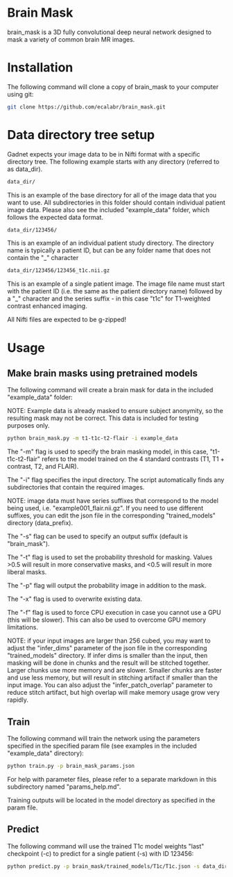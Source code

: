 # Brain Mask
brain_mask is a 3D fully convolutional deep neural network designed to mask a variety of common brain MR images.

# Installation
The following command will clone a copy of brain_mask to your computer using git:
```bash
git clone https://github.com/ecalabr/brain_mask.git
```

# Data directory tree setup
Gadnet expects your image data to be in Nifti format with a specific directory tree. The following example starts with any directory (referred to as data_dir).

```bash
data_dir/
```
This is an example of the base directory for all of the image data that you want to use. All subdirectories in this folder should contain individual patient image data. Please also see the included "example_data" folder, which follows the expected data format.

```bash
data_dir/123456/
```
This is an example of an individual patient study directory. The directory name is typically a patient ID, but can be any folder name that does not contain the "_" character

```bash
data_dir/123456/123456_t1c.nii.gz
```
This is an example of a single patient image. The image file name must start with the patient ID (i.e. the same as the patient directory name) followed by a "_" character and the series suffix - in this case "t1c" for T1-weighted contrast enhanced imaging.

All Nifti files are expected to be g-zipped!

# Usage
## Make brain masks using pretrained models
The following command will create a brain mask for data in the included "example_data" folder:

NOTE: Example data is already masked to ensure subject anonymity, so the resulting mask may not be correct. This data is included for testing purposes only.
```bash
python brain_mask.py -m t1-t1c-t2-flair -i example_data
```
The "-m" flag is used to specify the brain masking model, in this case, "t1-t1c-t2-flair" refers to the model trained on the 4 standard contrasts (T1, T1 + contrast, T2, and FLAIR).

The "-i" flag specifies the input directory. The script automatically finds any subdirectories that contain the required images.

NOTE: image data must have series suffixes that correspond to the model being used, i.e. "example001_flair.nii.gz". If you need to use different suffixes, you can edit the json file in the corresponding "trained_models" directory (data_prefix).

The "-s" flag can be used to specify an output suffix (default  is "brain_mask").

The "-t" flag is used to set the probability threshold for masking. Values >0.5 will result in more conservative masks, and <0.5 will result in more liberal masks.

The "-p" flag will output the probability image in addition to the mask.

The "-x" flag is used to overwrite existing data.

The "-f" flag is used to force CPU execution in case you cannot use a GPU (this will be slower). This can also be used to overcome GPU memory limitations.

NOTE: if your input images are larger than 256 cubed, you may want to adjust the "infer_dims" parameter of the json file in the corresponding "trained_models" directory. If infer dims is smaller than the input, then masking will be done in chunks and the result will be stitched together. Larger chunks use more memory and are slower. Smaller chunks are faster and use less memory, but will result in stitching artifact if smaller than the input image. You can also adjust the "infer_patch_overlap" parameter to reduce stitch artifact, but high overlap will make memory usage grow very rapidly.

## Train
The following command will train the network using the parameters specified in the specified param file (see examples in the included "example_data" directory):
```bash
python train.py -p brain_mask_params.json
```
For help with parameter files, please refer to a separate markdown in this subdirectory named "params_help.md".

Training outputs will be located in the model directory as specified in the param file.
 
## Predict
The following command will use the trained T1c model weights "last" checkpoint (-c) to predict for a single patient (-s) with ID 123456:
```bash
python predict.py -p brain_mask/trained_models/T1c/T1c.json -s data_dir/123456 -c "last"
```
